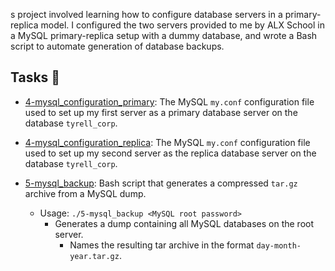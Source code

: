 s project involved learning how to configure database servers in a
primary-replica model. I configured the two servers provided to me by
ALX School in a MySQL primary-replica setup with a dummy database,
and wrote a Bash script to automate generation of database backups.

## Tasks :page_with_curl:

* [4-mysql_configuration_primary](./4-mysql_configuration_primary): The MySQL
`my.conf` configuration file used to set up my first server as a primary database
server on the database `tyrell_corp`.

* [4-mysql_configuration_replica](./4-mysql_configuration_replica): The MySQL
`my.conf` configuration file used to set up my second server as the replica
database server on the database `tyrell_corp`.

* [5-mysql_backup](./5-mysql_backup): Bash script that generates a compressed
`tar.gz` archive from a MySQL dump.
  * Usage: `./5-mysql_backup <MySQL root password>`
    * Generates a dump containing all MySQL databases on the root server.
      * Names the resulting tar archive in the format `day-month-year.tar.gz`.
